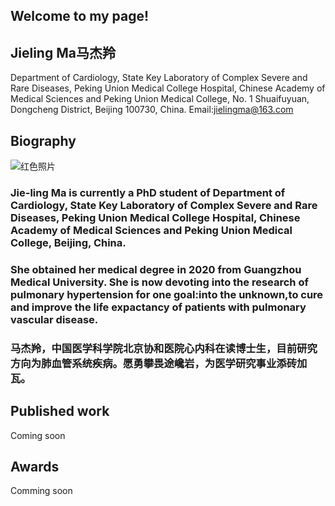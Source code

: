 ## Welcome to my page!
## Jieling Ma马杰羚

Department of Cardiology, State Key Laboratory of Complex Severe and Rare Diseases, Peking Union Medical College Hospital, Chinese Academy of Medical Sciences and Peking Union Medical College, No. 1 Shuaifuyuan, Dongcheng District, Beijing 100730, China.
Email:jielingma@163.com

## Biography

![红色照片](https://user-images.githubusercontent.com/101517187/158351956-120f07be-c9fb-42e9-82fb-ab8c1035af20.jpg)

### Jie-ling Ma is currently a PhD student of Department of Cardiology, State Key Laboratory of Complex Severe and Rare Diseases, Peking Union Medical College Hospital, Chinese Academy of Medical Sciences and Peking Union Medical College, Beijing, China.
### She obtained her medical degree in 2020 from Guangzhou Medical University. She is now devoting into the research of pulmonary hypertension for one goal:into the unknown,to cure and improve the life expactancy of patients with pulmonary vascular disease.

### 马杰羚，中国医学科学院北京协和医院心内科在读博士生，目前研究方向为肺血管系统疾病。愿勇攀畏途巉岩，为医学研究事业添砖加瓦。

## Published work
Coming soon

## Awards
Comming soon

